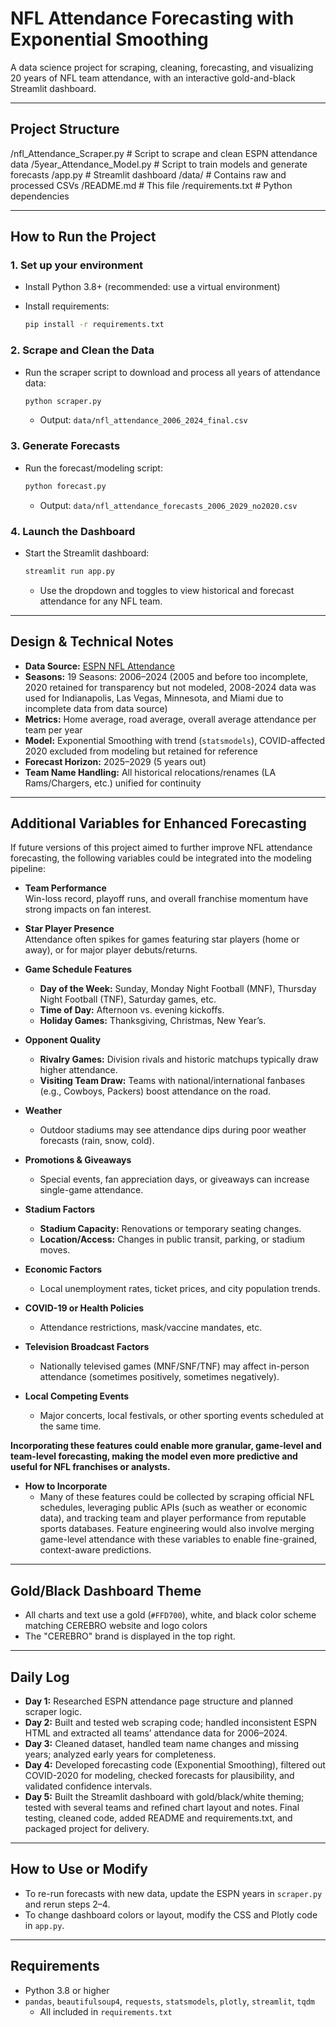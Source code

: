 # NFL Attendance Forecasting with Exponential Smoothing

A data science project for scraping, cleaning, forecasting, and visualizing 20 years of NFL team attendance, with an interactive gold-and-black Streamlit dashboard.

---

## **Project Structure**

/nfl_Attendance_Scraper.py # Script to scrape and clean ESPN attendance data
/5year_Attendance_Model.py # Script to train models and generate forecasts
/app.py # Streamlit dashboard
/data/ # Contains raw and processed CSVs
/README.md # This file
/requirements.txt # Python dependencies

---

## **How to Run the Project**

### **1. Set up your environment**

- Install Python 3.8+ (recommended: use a virtual environment)
- Install requirements:

    ```bash
    pip install -r requirements.txt
    ```

### **2. Scrape and Clean the Data**

- Run the scraper script to download and process all years of attendance data:
    ```bash
    python scraper.py
    ```
    - Output: `data/nfl_attendance_2006_2024_final.csv`

### **3. Generate Forecasts**

- Run the forecast/modeling script:
    ```bash
    python forecast.py
    ```
    - Output: `data/nfl_attendance_forecasts_2006_2029_no2020.csv`

### **4. Launch the Dashboard**

- Start the Streamlit dashboard:
    ```bash
    streamlit run app.py
    ```
    - Use the dropdown and toggles to view historical and forecast attendance for any NFL team.

---

## **Design & Technical Notes**

- **Data Source:** [ESPN NFL Attendance](https://www.espn.com/nfl/attendance/_/year/2024)
- **Seasons:** 19 Seasons: 2006–2024 (2005 and before too incomplete, 2020 retained for transparency but not modeled, 2008-2024 data was used for Indianapolis, Las Vegas, Minnesota, and Miami due to incomplete data from data source)
- **Metrics:** Home average, road average, overall average attendance per team per year
- **Model:** Exponential Smoothing with trend (`statsmodels`), COVID-affected 2020 excluded from modeling but retained for reference
- **Forecast Horizon:** 2025–2029 (5 years out)
- **Team Name Handling:** All historical relocations/renames (LA Rams/Chargers, etc.) unified for continuity

---

## Additional Variables for Enhanced Forecasting

If future versions of this project aimed to further improve NFL attendance forecasting, the following variables could be integrated into the modeling pipeline:

- **Team Performance**  
  Win-loss record, playoff runs, and overall franchise momentum have strong impacts on fan interest.

- **Star Player Presence**  
  Attendance often spikes for games featuring star players (home or away), or for major player debuts/returns.

- **Game Schedule Features**
  - **Day of the Week:** Sunday, Monday Night Football (MNF), Thursday Night Football (TNF), Saturday games, etc.
  - **Time of Day:** Afternoon vs. evening kickoffs.
  - **Holiday Games:** Thanksgiving, Christmas, New Year’s.

- **Opponent Quality**
  - **Rivalry Games:** Division rivals and historic matchups typically draw higher attendance.
  - **Visiting Team Draw:** Teams with national/international fanbases (e.g., Cowboys, Packers) boost attendance on the road.

- **Weather**
  - Outdoor stadiums may see attendance dips during poor weather forecasts (rain, snow, cold).

- **Promotions & Giveaways**
  - Special events, fan appreciation days, or giveaways can increase single-game attendance.

- **Stadium Factors**
  - **Stadium Capacity:** Renovations or temporary seating changes.
  - **Location/Access:** Changes in public transit, parking, or stadium moves.

- **Economic Factors**
  - Local unemployment rates, ticket prices, and city population trends.

- **COVID-19 or Health Policies**
  - Attendance restrictions, mask/vaccine mandates, etc.

- **Television Broadcast Factors**
  - Nationally televised games (MNF/SNF/TNF) may affect in-person attendance (sometimes positively, sometimes negatively).

- **Local Competing Events**
  - Major concerts, local festivals, or other sporting events scheduled at the same time.

**Incorporating these features could enable more granular, game-level and team-level forecasting, making the model even more predictive and useful for NFL franchises or analysts.**

- **How to Incorporate**
  - Many of these features could be collected by scraping official NFL schedules, leveraging public APIs (such as weather or economic data), and tracking team and player performance from reputable sports databases. Feature engineering would also involve merging game-level attendance with these variables to enable fine-grained, context-aware predictions.

---

## **Gold/Black Dashboard Theme**

- All charts and text use a gold (`#FFD700`), white, and black color scheme matching CEREBRO website and logo colors
- The "CEREBRO" brand is displayed in the top right.

---

## **Daily Log**

- **Day 1:** Researched ESPN attendance page structure and planned scraper logic.
- **Day 2:** Built and tested web scraping code; handled inconsistent ESPN HTML and extracted all teams’ attendance data for 2006–2024.
- **Day 3:** Cleaned dataset, handled team name changes and missing years; analyzed early years for completeness.
- **Day 4:** Developed forecasting code (Exponential Smoothing), filtered out COVID-2020 for modeling, checked forecasts for plausibility, and validated confidence intervals.
- **Day 5:** Built the Streamlit dashboard with gold/black/white theming; tested with several teams and refined chart layout and notes. Final testing, cleaned code, added README and requirements.txt, and packaged project for delivery.

---

## **How to Use or Modify**

- To re-run forecasts with new data, update the ESPN years in `scraper.py` and rerun steps 2–4.
- To change dashboard colors or layout, modify the CSS and Plotly code in `app.py`.

---

## **Requirements**

- Python 3.8 or higher
- `pandas`, `beautifulsoup4`, `requests`, `statsmodels`, `plotly`, `streamlit`, `tqdm`
  - All included in `requirements.txt`


